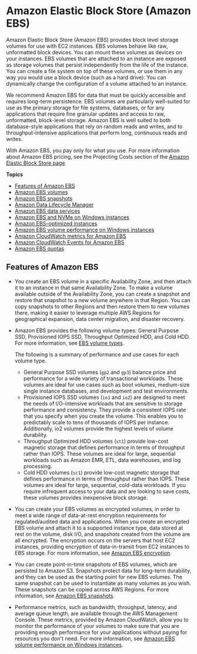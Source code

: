 # Amazon Elastic Block Store \(Amazon EBS\)<a name="AmazonEBS"></a>

Amazon Elastic Block Store \(Amazon EBS\) provides block level storage volumes for use with EC2 instances\. EBS volumes behave like raw, unformatted block devices\. You can mount these volumes as devices on your instances\. EBS volumes that are attached to an instance are exposed as storage volumes that persist independently from the life of the instance\. You can create a file system on top of these volumes, or use them in any way you would use a block device \(such as a hard drive\)\. You can dynamically change the configuration of a volume attached to an instance\.

We recommend Amazon EBS for data that must be quickly accessible and requires long\-term persistence\. EBS volumes are particularly well\-suited for use as the primary storage for file systems, databases, or for any applications that require fine granular updates and access to raw, unformatted, block\-level storage\. Amazon EBS is well suited to both database\-style applications that rely on random reads and writes, and to throughput\-intensive applications that perform long, continuous reads and writes\.

With Amazon EBS, you pay only for what you use\. For more information about Amazon EBS pricing, see the Projecting Costs section of the [Amazon Elastic Block Store page](http://aws.amazon.com/ebs/)\.

**Topics**
+ [Features of Amazon EBS](#ebs-features)
+ [Amazon EBS volumes](ebs-volumes.md)
+ [Amazon EBS snapshots](EBSSnapshots.md)
+ [Amazon Data Lifecycle Manager](snapshot-lifecycle.md)
+ [Amazon EBS data services](ebs-data-services.md)
+ [Amazon EBS and NVMe on Windows instances](nvme-ebs-volumes.md)
+ [Amazon EBS–optimized instances](ebs-optimized.md)
+ [Amazon EBS volume performance on Windows instances](EBSPerformance.md)
+ [Amazon CloudWatch metrics for Amazon EBS](using_cloudwatch_ebs.md)
+ [Amazon CloudWatch Events for Amazon EBS](ebs-cloud-watch-events.md)
+ [Amazon EBS quotas](ebs-resource-quotas.md)

## Features of Amazon EBS<a name="ebs-features"></a>
+ You create an EBS volume in a specific Availability Zone, and then attach it to an instance in that same Availability Zone\. To make a volume available outside of the Availability Zone, you can create a snapshot and restore that snapshot to a new volume anywhere in that Region\. You can copy snapshots to other Regions and then restore them to new volumes there, making it easier to leverage multiple AWS Regions for geographical expansion, data center migration, and disaster recovery\.
+ Amazon EBS provides the following volume types: General Purpose SSD, Provisioned IOPS SSD, Throughput Optimized HDD, and Cold HDD\. For more information, see [EBS volume types](ebs-volume-types.md)\.

  The following is a summary of performance and use cases for each volume type\.
  + General Purpose SSD volumes \(`gp2` and `gp3`\) balance price and performance for a wide variety of transactional workloads\. These volumes are ideal for use cases such as boot volumes, medium\-size single instance databases, and development and test environments\.
  + Provisioned IOPS SSD volumes \(`io1` and `io2`\) are designed to meet the needs of I/O\-intensive workloads that are sensitive to storage performance and consistency\. They provide a consistent IOPS rate that you specify when you create the volume\. This enables you to predictably scale to tens of thousands of IOPS per instance\. Additionally, io2 volumes provide the highest levels of volume durability\.
  + Throughput Optimized HDD volumes \(`st1`\) provide low\-cost magnetic storage that defines performance in terms of throughput rather than IOPS\. These volumes are ideal for large, sequential workloads such as Amazon EMR, ETL, data warehouses, and log processing\.
  + Cold HDD volumes \(`sc1`\) provide low\-cost magnetic storage that defines performance in terms of throughput rather than IOPS\. These volumes are ideal for large, sequential, cold\-data workloads\. If you require infrequent access to your data and are looking to save costs, these volumes provides inexpensive block storage\.
+ You can create your EBS volumes as encrypted volumes, in order to meet a wide range of data\-at\-rest encryption requirements for regulated/audited data and applications\. When you create an encrypted EBS volume and attach it to a supported instance type, data stored at rest on the volume, disk I/O, and snapshots created from the volume are all encrypted\. The encryption occurs on the servers that host EC2 instances, providing encryption of data\-in\-transit from EC2 instances to EBS storage\. For more information, see [Amazon EBS encryption](EBSEncryption.md)\.
+ You can create point\-in\-time snapshots of EBS volumes, which are persisted to Amazon S3\. Snapshots protect data for long\-term durability, and they can be used as the starting point for new EBS volumes\. The same snapshot can be used to instantiate as many volumes as you wish\. These snapshots can be copied across AWS Regions\. For more information, see [Amazon EBS snapshots](EBSSnapshots.md)\. 
+ Performance metrics, such as bandwidth, throughput, latency, and average queue length, are available through the AWS Management Console\. These metrics, provided by Amazon CloudWatch, allow you to monitor the performance of your volumes to make sure that you are providing enough performance for your applications without paying for resources you don't need\. For more information, see [Amazon EBS volume performance on Windows instances](EBSPerformance.md)\.